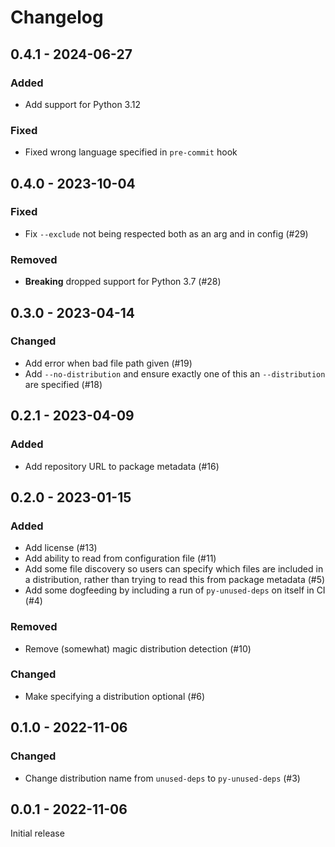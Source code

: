 # Changelog

## 0.4.1 - 2024-06-27

### Added

  - Add support for Python 3.12

### Fixed

  - Fixed wrong language specified in `pre-commit` hook

## 0.4.0 - 2023-10-04

### Fixed

  - Fix `--exclude` not being respected both as an arg and in config (\#29)

### Removed

  - **Breaking** dropped support for Python 3.7 (\#28)

## 0.3.0 - 2023-04-14

### Changed

  - Add error when bad file path given (\#19)
  - Add `--no-distribution` and ensure exactly one of this an `--distribution`
    are specified (\#18)

## 0.2.1 - 2023-04-09

### Added

  - Add repository URL to package metadata (\#16)

## 0.2.0 - 2023-01-15

### Added

  - Add license (\#13)
  - Add ability to read from configuration file (\#11)
  - Add some file discovery so users can specify which files are included in a
    distribution, rather than trying to read this from package metadata (\#5)
  - Add some dogfeeding by including a run of `py-unused-deps` on itself in CI
    (\#4)

### Removed

  - Remove (somewhat) magic distribution detection (\#10)

### Changed

  - Make specifying a distribution optional (\#6)

## 0.1.0 - 2022-11-06

### Changed

  - Change distribution name from `unused-deps` to `py-unused-deps` (\#3)

## 0.0.1 - 2022-11-06

Initial release
